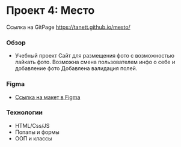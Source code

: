 # Проект 4: Место

Ссылка на GitPage https://tanett.github.io/mesto/

### Обзор
* Учебный проект
Сайт для размещения фото с возможностью лайкать фото. 
Возможна смена пользователем инфо о себе и добавление фото
Добавлена валидация полей.

### Figma
* [Ссылка на макет в Figma](https://www.figma.com/file/StZjf8HnoeLdiXS7dYrLAh/JavaScript.-Sprint-4)

### Технологии
*  HTML/Css/JS
*  Попапы и формы
*  ООП и классы

